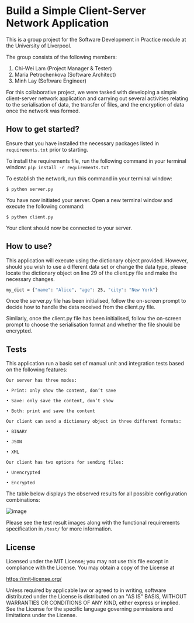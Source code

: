 # Build a Simple Client-Server Network Application

This is a group project for the Software Development in Practice module at the University of Liverpool. 

The group consists of the following members:

1. Chi-Wei Lam (Project Manager & Tester)
2. Maria Petrochenkova (Software Architect)
3. Minh Lay (Software Engineer)


For this collaborative project, we were tasked with developing a simple client-server network application and carrying out several activities relating to the serialisation of data, the transfer of files, and the encryption of data once the network was formed.

## How to get started?

Ensure that you have installed the necessary packages listed in `requirements.txt` prior to starting.

To install the requirements file, run the following command in your terminal window: 
`pip install -r requirements.txt`

To establish the network, run this command in your terminal window:

```
$ python server.py
```

You have now initiated your server. Open a new terminal window and execute the
following command:

```
$ python client.py
```

Your client should now be connected to your server.


## How to use?

This application will execute using the dictionary object provided. However, should you wish to use 
a different data set or change the data type, please locate the dictionary object on line 29 of
the client.py file and make the necessary changes.

```bash
my_dict = {"name": "Alice", "age": 25, "city": "New York"}
```

Once the server.py file has been initialised, follow the on-screen prompt to decide how to handle 
the data received from the client.py file.

Similarly, once the client.py file has been initialised, follow the on-screen prompt to choose 
the serialisation format and whether the file should be encrypted.


## Tests

This application run a basic set of manual unit and integration tests based on the following features: 

```
Our server has three modes:

• Print: only show the content, don’t save

• Save: only save the content, don’t show

• Both: print and save the content
```

```
Our client can send a dictionary object in three different formats:

• BINARY

• JSON

• XML
```

```
Our client has two options for sending files:

• Unencrypted

• Encrypted
```

The table below displays the observed results for all possible configuration combinations:

![image](https://user-images.githubusercontent.com/58013610/226113563-ce44c64e-0b29-468c-827c-c4bb8d8b85d5.png)

Please see the test result images along with the functional requirements specification in `/test/` 
for more information. 


## License

Licensed under the MIT License;
you may not use this file except in compliance with the License.
You may obtain a copy of the License at

   https://mit-license.org/

Unless required by applicable law or agreed to in writing, software
distributed under the License is distributed on an "AS IS" BASIS,
WITHOUT WARRANTIES OR CONDITIONS OF ANY KIND, either express or implied.
See the License for the specific language governing permissions and
limitations under the License.
